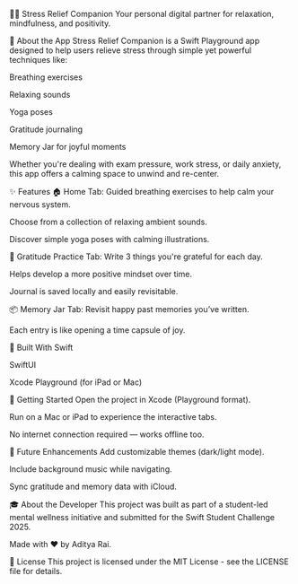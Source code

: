 🧘‍♂️ Stress Relief Companion
Your personal digital partner for relaxation, mindfulness, and positivity.

<!-- Optional: Add your own banner -->

🌿 About the App
Stress Relief Companion is a Swift Playground app designed to help users relieve stress through simple yet powerful techniques like:

Breathing exercises

Relaxing sounds

Yoga poses

Gratitude journaling

Memory Jar for joyful moments

Whether you're dealing with exam pressure, work stress, or daily anxiety, this app offers a calming space to unwind and re-center.

✨ Features
🏠 Home Tab:
Guided breathing exercises to help calm your nervous system.

Choose from a collection of relaxing ambient sounds.

Discover simple yoga poses with calming illustrations.

🙏 Gratitude Practice Tab:
Write 3 things you're grateful for each day.

Helps develop a more positive mindset over time.

Journal is saved locally and easily revisitable.

📦 Memory Jar Tab:
Revisit happy past memories you’ve written.

Each entry is like opening a time capsule of joy.

📱 Built With
Swift

SwiftUI

Xcode Playground (for iPad or Mac)

🚀 Getting Started
Open the project in Xcode (Playground format).

Run on a Mac or iPad to experience the interactive tabs.

No internet connection required — works offline too.

🧩 Future Enhancements
Add customizable themes (dark/light mode).

Include background music while navigating.

Sync gratitude and memory data with iCloud.

🎓 About the Developer
This project was built as part of a student-led mental wellness initiative and submitted for the Swift Student Challenge 2025.

Made with ❤️ by Aditya Rai.

📄 License
This project is licensed under the MIT License - see the LICENSE file for details.

